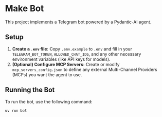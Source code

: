 # Make Bot

This project implements a Telegram bot powered by a Pydantic-AI agent.

## Setup

1. **Create a `.env` file:** Copy `.env.example` to `.env` and fill in your `TELEGRAM_BOT_TOKEN`, `ALLOWED_CHAT_IDS`, and any other necessary environment variables (like API keys for models).
2. **(Optional) Configure MCP Servers:** Create or modify `mcp_servers_config.json` to define any external Multi-Channel Providers (MCPs) you want the agent to use.

## Running the Bot

To run the bot, use the following command:

```bash
uv run bot
```
